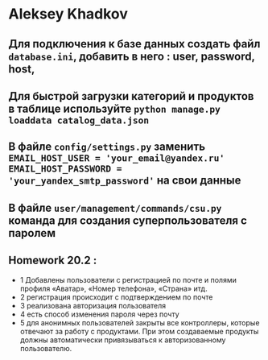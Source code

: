 # Aleksey Khadkov

## Для подключения к базе данных создать файл `database.ini`, добавить в него : user, password, host,

## Для быстрой загрузки категорий и продуктов в таблице используйте `python manage.py loaddata catalog_data.json`

## В файле `config/settings.py` заменить `EMAIL_HOST_USER = 'your_email@yandex.ru' EMAIL_HOST_PASSWORD = 'your_yandex_smtp_password'` на свои данные

## В файле `user/management/commands/csu.py` команда для создания суперпользователя с паролем

## Homework 20.2 :

- 1 Добавлены пользователи с регистрацией по почте и полями профиля «Аватар», «Номер телефона», «Страна» итд.
- 2 регистрация происходит с подтверждением по почте
- 3 реализована авторизация пользователя
- 4 есть способ изменения пароля через почту
- 5 для анонимных пользователей закрыты все контроллеры, которые отвечают за работу с продуктами. При этом создаваемые продукты должны автоматически привязываться к авторизованному пользователю.




